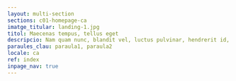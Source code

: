 ```yaml
---
layout: multi-section
sections: c01-homepage-ca
imatge_titular: landing-1.jpg
titol: Maecenas tempus, tellus eget
descripcio: Nam quam nunc, blandit vel, luctus pulvinar, hendrerit id, lorem.
paraules_clau: paraula1, paraula2
locale: ca
ref: index
inpage_nav: true
---
```

